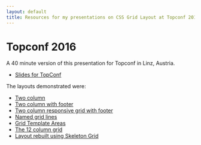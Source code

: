 ```yaml
---
layout: default
title: Resources for my presentations on CSS Grid Layout at Topconf 2016
---
```


# Topconf 2016

A 40 minute version of this presentation for Topconf in Linz, Austria.

- [Slides for TopConf](http://www.slideshare.net/rachelandrew/css-grid-layout-for-topconf-linz)

The layouts demonstrated were:

- [Two column](/examples/code/aeasf/line-based1.html)
- [Two column with footer](/examples/code/aeasf/line-based2.html)
- [Two column responsive grid with footer](/examples/code/aeasf/line-based3.html)
- [Named grid lines](/examples/code/aeasf/named-lines.html)
- [Grid Template Areas](/examples/code/aeasf/template-areas.html)
- [The 12 column grid](/examples/code/aeasf/12-col.html)
- [Layout rebuilt using Skeleton Grid](/examples/code/aeasf/12col-layout.html)
